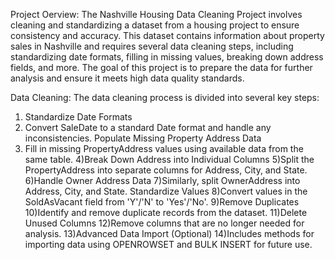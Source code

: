 Project Oerview:
The Nashville Housing Data Cleaning Project involves cleaning and standardizing a dataset from a housing project to ensure consistency and accuracy. This dataset contains information about property sales in Nashville and requires several data cleaning steps, including standardizing date formats, filling in missing values, breaking down address fields, and more. The goal of this project is to prepare the data for further analysis and ensure it meets high data quality standards.

Data Cleaning:
The data cleaning process is divided into several key steps:
1) Standardize Date Formats
2) Convert SaleDate to a standard Date format and handle any inconsistencies.
Populate Missing Property Address Data
3) Fill in missing PropertyAddress values using available data from the same table.
4)Break Down Address into Individual Columns
5)Split the PropertyAddress into separate columns for Address, City, and State.
6)Handle Owner Address Data
7)Similarly, split OwnerAddress into Address, City, and State.
Standardize Values
8)Convert values in the SoldAsVacant field from 'Y'/'N' to 'Yes'/'No'.
9)Remove Duplicates
10)Identify and remove duplicate records from the dataset.
11)Delete Unused Columns
12)Remove columns that are no longer needed for analysis.
13)Advanced Data Import (Optional)
14)Includes methods for importing data using OPENROWSET and BULK INSERT for future use.
